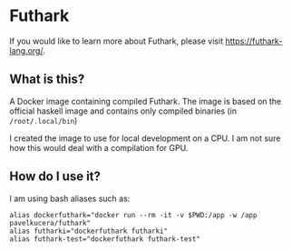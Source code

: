 # Futhark

If you would like to learn more about Futhark, please visit https://futhark-lang.org/.

## What is this?

A Docker image containing compiled Futhark. The image is based on the official haskell image and contains only compiled binaries (in `/root/.local/bin`)

I created the image to use for local development on a CPU. I am not sure how this would deal with a compilation for GPU.

## How do I use it?

I am using bash aliases such as:
```
alias dockerfuthark="docker run --rm -it -v $PWD:/app -w /app pavelkucera/futhark"
alias futharki="dockerfuthark futharki"
alias futhark-test="dockerfuthark futhark-test"
```